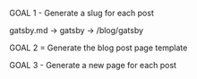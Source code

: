 GOAL 1 - Generate a slug for each post

gatsby.md -> gatsby -> /blog/gatsby

GOAL 2 = Generate the blog post page template

GOAL 3 - Generate a new page for each post